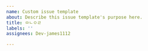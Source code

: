 ```yaml
---
name: Custom issue template
about: Describe this issue template's purpose here.
title: ㅁㄴㅇㄹ
labels: ''
assignees: Dev-james1112

---
```



